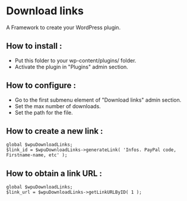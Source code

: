 Download links
=================

A Framework to create your WordPress plugin.

How to install :
---

* Put this folder to your wp-content/plugins/ folder.
* Activate the plugin in "Plugins" admin section.

How to configure :
---

* Go to the first submenu element of "Download links" admin section.
* Set the max number of downloads.
* Set the path for the file.

How to create a new link :
---

    global $wpuDownloadLinks;
    $link_id = $wpuDownloadLinks->generateLink( 'Infos. PayPal code, Firstname-name, etc' );

How to obtain a link URL :
---

    global $wpuDownloadLinks;
    $link_url = $wpuDownloadLinks->getLinkURLByID( 1 );
